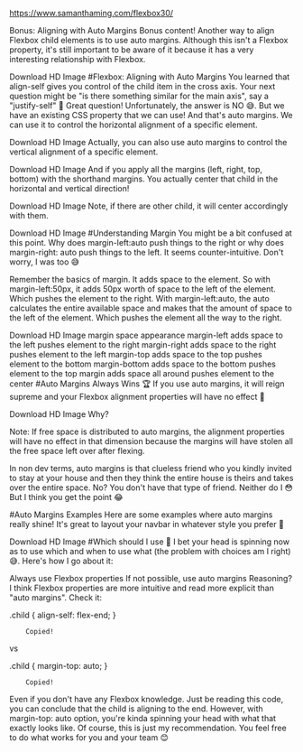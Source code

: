https://www.samanthaming.com/flexbox30/

Bonus: Aligning with Auto Margins
Bonus content! Another way to align Flexbox child elements is to use auto margins. Although this isn't a Flexbox property, it's still important to be aware of it because it has a very interesting relationship with Flexbox.


Download HD Image
#Flexbox: Aligning with Auto Margins
You learned that align-self gives you control of the child item in the cross axis. Your next question might be "is there something similar for the main axis", say a "justify-self" 🤔 Great question! Unfortunately, the answer is NO 😅. But we have an existing CSS property that we can use! And that's auto margins. We can use it to control the horizontal alignment of a specific element.


Download HD Image
Actually, you can also use auto margins to control the vertical alignment of a specific element.


Download HD Image
And if you apply all the margins (left, right, top, bottom) with the shorthand margins. You actually center that child in the horizontal and vertical direction!


Download HD Image
Note, if there are other child, it will center accordingly with them.


Download HD Image
#Understanding Margin
You might be a bit confused at this point. Why does margin-left:auto push things to the right or why does margin-right: auto push things to the left. It seems counter-intuitive. Don't worry, I was too 😅

Remember the basics of margin. It adds space to the element. So with margin-left:50px, it adds 50px worth of space to the left of the element. Which pushes the element to the right. With margin-left:auto, the auto calculates the entire available space and makes that the amount of space to the left of the element. Which pushes the element all the way to the right.


Download HD Image
margin	space	appearance
margin-left	adds space to the left	pushes element to the right
margin-right	adds space to the right	pushes element to the left
margin-top	adds space to the top	pushes element to the bottom
margin-bottom	adds space to the bottom	pushes element to the top
margin	adds space all around	pushes element to the center
#Auto Margins Always Wins 🏆
If you use auto margins, it will reign supreme and your Flexbox alignment properties will have no effect 💪


Download HD Image
Why?

Note: If free space is distributed to auto margins, the alignment properties will have no effect in that dimension because the margins will have stolen all the free space left over after flexing.

In non dev terms, auto margins is that clueless friend who you kindly invited to stay at your house and then they think the entire house is theirs and takes over the entire space. No? You don't have that type of friend. Neither do I 😳 But I think you get the point 😂

#Auto Margins Examples
Here are some examples where auto margins really shine! It's great to layout your navbar in whatever style you prefer 🤩


Download HD Image
#Which should I use 🤔
I bet your head is spinning now as to use which and when to use what (the problem with choices am I right) 😅. Here's how I go about it:

Always use Flexbox properties
If not possible, use auto margins
Reasoning? I think Flexbox properties are more intuitive and read more explicit than "auto margins". Check it:

.child {
  align-self: flex-end;
}
 
        Copied!
    
vs

.child {
  margin-top: auto;
}
 
        Copied!
    
Even if you don't have any Flexbox knowledge. Just be reading this code, you can conclude that the child is aligning to the end. However, with margin-top: auto option, you're kinda spinning your head with what that exactly looks like. Of course, this is just my recommendation. You feel free to do what works for you and your team 😊